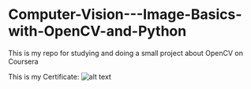 # Computer-Vision---Image-Basics-with-OpenCV-and-Python
This is my repo for studying and doing a small project about OpenCV on Coursera

This is my Certificate:
![alt text](https://github.com/VinhTongThanh/Computer-Vision---Image-Basics-with-OpenCV-and-Python/blob/main/Coursera_OpenCV_Certificate.jpg?raw=true)
